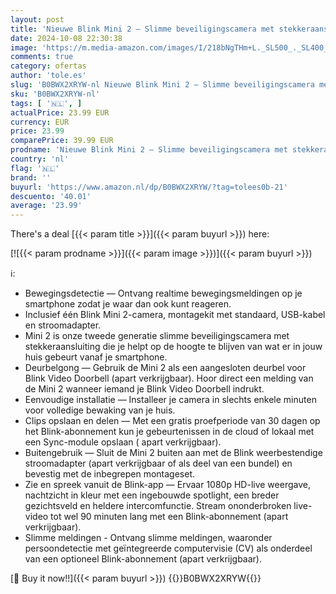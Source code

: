 ```yaml
---
layout: post
title: 'Nieuwe Blink Mini 2 — Slimme beveiligingscamera met stekkeraansluiting  HD-nachtzicht in kleur  ingebouwde spotlight  intercomfunctie  bewegingsdetectie  werkt met Alexa  wit '
date: 2024-10-08 22:30:38
image: 'https://m.media-amazon.com/images/I/218bNgTHm+L._SL500_._SL400_.jpg'
comments: true
category: ofertas
author: 'tole.es'
slug: 'B0BWX2XRYW-nl Nieuwe Blink Mini 2 — Slimme beveiligingscamera met...'
sku: 'B0BWX2XRYW-nl'
tags: [ '🇳🇱', ]
actualPrice: 23.99 EUR
currency: EUR
price: 23.99
comparePrice: 39.99 EUR
prodname: 'Nieuwe Blink Mini 2 — Slimme beveiligingscamera met stekkeraansluiting  HD-nachtzicht in kleur  ingebouwde spotlight  intercomfunctie  bewegingsdetectie  werkt met Alexa  wit '
country: 'nl'
flag: '🇳🇱'
brand: ''
buyurl: 'https://www.amazon.nl/dp/B0BWX2XRYW/?tag=tolees0b-21'
descuento: '40.01'
average: '23.99'
---
```


There's a deal [{{< param title >}}]({{< param buyurl >}})  here:

[![{{< param prodname >}}]({{< param image >}})]({{< param buyurl >}})

ℹ️:

- Bewegingsdetectie — Ontvang realtime bewegingsmeldingen op je smartphone zodat je waar dan ook kunt reageren.
- Inclusief één Blink Mini 2-camera, montagekit met standaard, USB-kabel en stroomadapter.
- Mini 2 is onze tweede generatie slimme beveiligingscamera met stekkeraansluiting die je helpt op de hoogte te blijven van wat er in jouw huis gebeurt vanaf je smartphone.
- Deurbelgong — Gebruik de Mini 2 als een aangesloten deurbel voor Blink Video Doorbell (apart verkrijgbaar). Hoor direct een melding van de Mini 2 wanneer iemand je Blink Video Doorbell indrukt.
- Eenvoudige installatie — Installeer je camera in slechts enkele minuten voor volledige bewaking van je huis.
- Clips opslaan en delen — Met een gratis proefperiode van 30 dagen op het Blink-abonnement kun je gebeurtenissen in de cloud of lokaal met een Sync-module opslaan ( apart verkrijgbaar).
- Buitengebruik — Sluit de Mini 2 buiten aan met de Blink weerbestendige stroomadapter (apart verkrijgbaar of als deel van een bundel) en bevestig met de inbegrepen montageset.
- Zie en spreek vanuit de Blink-app — Ervaar 1080p HD-live weergave, nachtzicht in kleur met een ingebouwde spotlight, een breder gezichtsveld en heldere intercomfunctie. Stream ononderbroken live-video tot wel 90 minuten lang met een Blink-abonnement (apart verkrijgbaar).
- Slimme meldingen - Ontvang slimme meldingen, waaronder persoondetectie met geïntegreerde computervisie (CV) als onderdeel van een optioneel Blink-abonnement (apart verkrijgbaar).

[🛒 Buy it now!!]({{< param buyurl >}})
{{<world>}}B0BWX2XRYW{{</world>}}
